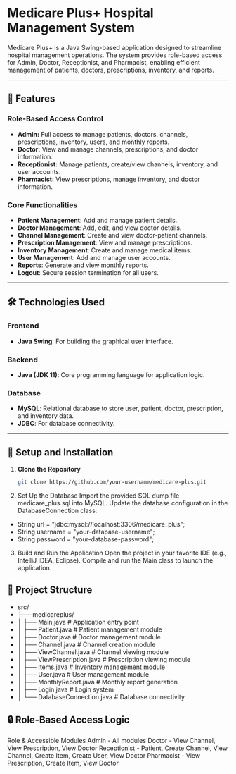 # Medicare Plus+ Hospital Management System

Medicare Plus+ is a Java Swing-based application designed to streamline hospital management operations. The system provides role-based access for Admin, Doctor, Receptionist, and Pharmacist, enabling efficient management of patients, doctors, prescriptions, inventory, and reports.

---

## 🚀 Features

### **Role-Based Access Control**
- **Admin:** Full access to manage patients, doctors, channels, prescriptions, inventory, users, and monthly reports.
- **Doctor:** View and manage channels, prescriptions, and doctor information.
- **Receptionist:** Manage patients, create/view channels, inventory, and user accounts.
- **Pharmacist:** View prescriptions, manage inventory, and doctor information.

### **Core Functionalities**
- **Patient Management**: Add and manage patient details.
- **Doctor Management**: Add, edit, and view doctor details.
- **Channel Management**: Create and view doctor-patient channels.
- **Prescription Management**: View and manage prescriptions.
- **Inventory Management**: Create and manage medical items.
- **User Management**: Add and manage user accounts.
- **Reports**: Generate and view monthly reports.
- **Logout**: Secure session termination for all users.

---

## 🛠️ Technologies Used

### **Frontend**
- **Java Swing**: For building the graphical user interface.

### **Backend**
- **Java (JDK 11)**: Core programming language for application logic.

### **Database**
- **MySQL**: Relational database to store user, patient, doctor, prescription, and inventory data.
- **JDBC**: For database connectivity.

---

## 🎯 Setup and Installation

1. **Clone the Repository**
   ```bash
   git clone https://github.com/your-username/medicare-plus.git
2. Set Up the Database
Import the provided SQL dump file medicare_plus.sql into MySQL.
Update the database configuration in the DatabaseConnection class:

- String url = "jdbc:mysql://localhost:3306/medicare_plus";
- String username = "your-database-username";
- String password = "your-database-password";

3. Build and Run the Application
Open the project in your favorite IDE (e.g., IntelliJ IDEA, Eclipse).
Compile and run the Main class to launch the application.


## 📂 Project Structure
- src/
- ├── medicareplus/
- │   ├── Main.java          # Application entry point
- │   ├── Patient.java       # Patient management module
- │   ├── Doctor.java        # Doctor management module
- │   ├── Channel.java       # Channel creation module
- │   ├── ViewChannel.java   # Channel viewing module
- │   ├── ViewPrescription.java # Prescription viewing module
- │   ├── Items.java         # Inventory management module
- │   ├── User.java          # User management module
- │   ├── MonthlyReport.java # Monthly report generation
- │   ├── Login.java         # Login system
- │   └── DatabaseConnection.java # Database connectivity

## 🔒 Role-Based Access Logic
Role	&  Accessible Modules
Admin	- All modules
Doctor	- View Channel, View Prescription, View Doctor
Receptionist	- Patient, Create Channel, View Channel, Create Item, Create User, View Doctor
Pharmacist	- View Prescription, Create Item, View Doctor
